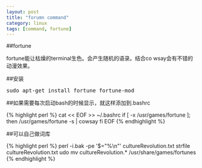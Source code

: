```yaml
---
layout: post
title: "forumn command"
category: linux
tags: [command, fortune]
---
```


##fortune

fortune能让枯燥的terminal生色。会产生随机的语录。结合co
wsay会有不错的动漫效果。

##安装

<pre lang="bash">
sudo apt-get install fortune fortune-mod 
</pre>


##如果需要每次启动bash的时候显示，就这样添加到.bashrc

{% highlight perl %}
cat << EOF >> ~/.bashrc
if [ -x /usr/games/fortune ]; then
    /usr/games/fortune -s | cowsay
fi
EOF
{% endhighlight %}


##可以自己做词库

{% highlight perl %}
perl -i.bak -pe '$\="%\n"' cultureRevolution.txt
strfile cultureRevolution.txt
udo mv cultureRevolution.* /usr/share/games/fortunes
{% endhighlight %}

